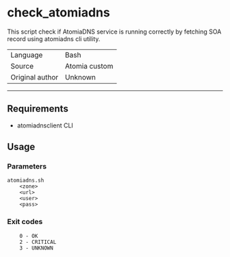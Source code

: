 # check_atomiadns

This script check if AtomiaDNS service is running correctly by fetching SOA record using atomiadns cli utility.

|                 |                                 |
| --------------- | ------------------------------- |
| Language        | Bash                            |
| Source          | Atomia custom                   |
| Original author | Unknown                         |

---

## Requirements

- atomiadnsclient CLI

## Usage

### Parameters
```
atomiadns.sh
    <zone>
    <url>
    <user>
    <pass>
```

### Exit codes
```
    0 - OK
    2 - CRITICAL
    3 - UNKNOWN
```

<!-- ## Setup -->

<!-- ## Examples
> TODO: Add examples -->